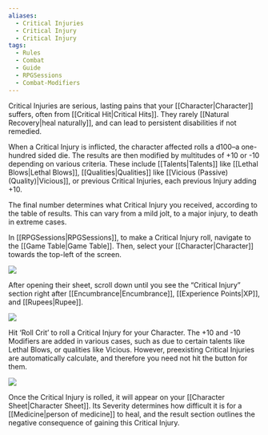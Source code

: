 ```yaml
---
aliases:
  - Critical Injuries
  - Critical Injury
  - Critical Injury
tags:
  - Rules
  - Combat
  - Guide
  - RPGSessions
  - Combat-Modifiers
---
```

Critical Injuries are serious, lasting pains that your [[Character|Character]] suffers, often from [[Critical Hit|Critical Hits]]. They rarely [[Natural Recovery|heal naturally]], and can lead to persistent disabilities if not remedied.

When a Critical Injury is inflicted, the character affected rolls a d100–a one-hundred sided die. The results are then modified by multitudes of +10 or -10 depending on various criteria. These include [[Talents|Talents]] like [[Lethal Blows|Lethal Blows]], [[Qualities|Qualities]] like [[Vicious (Passive) (Quality)|Vicious]], or previous Critical Injuries, each previous Injury adding +10.

The final number determines what Critical Injury you received, according to the table of results. This can vary from a mild jolt, to a major injury, to death in extreme cases.

In [[RPGSessions|RPGSessions]], to make a Critical Injury roll, navigate to the [[Game Table|Game Table]]. Then, select your [[Character|Character]] towards the top-left of the screen. 

![](https://i.imgur.com/JV84g6X.png)

After opening their sheet, scroll down until you see the “Critical Injury” section right after [[Encumbrance|Encumbrance]], [[Experience Points|XP]], and [[Rupees|Rupee]].

![](https://i.imgur.com/3SmNmph.png)

Hit ‘Roll Crit’ to roll a Critical Injury for your Character. The +10 and -10 Modifiers are added in various cases, such as due to certain talents like Lethal Blows, or qualities like Vicious. However, preexisting Critical Injuries are automatically calculate, and therefore you need not hit the button for them.

![](https://i.imgur.com/eeZnbqE.png)

Once the Critical Injury is rolled, it will appear on your [[Character Sheet|Character Sheet]]. Its Severity determines how difficult it is for a [[Medicine|person of medicine]] to heal, and the result section outlines the negative consequence of gaining this Critical Injury.



